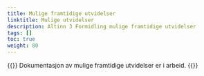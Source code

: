 ```yaml
---
title: Mulige framtidige utvidelser
linktitle: Mulige utvidelser
description: Altinn 3 Formidling mulige framtidige utvidelser
tags: []
toc: true
weight: 80
---
```


{{<notice warning>}} <!-- info -->
Dokumentasjon av mulige framtidige utvidelser er i arbeid.
{{</notice>}}

<!--
## Extension: Dialogporten integration

### Extension: Solution Overview

{{< figure src="./image14.png" title="Figure 13: ..." alt="Alt-text">}}

## eFormidling integration

TBD


## Advanced Case Folders 

Files may be correlated to form virtual case folders, possibly with multiple
providers and consumers collaborating on a common case or end-to-end
process crossing organization boundaries (seamless services).


-->